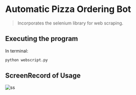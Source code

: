 # Automatic Pizza Ordering Bot
> Incorporates the selenium library for web scraping.

## Executing the program
In terminal:
```sh
python webscript.py
```
## ScreenRecord of Usage
![ss](https://user-images.githubusercontent.com/34658946/48452463-36bbb680-e77d-11e8-893a-d90c99f1baa3.gif)

